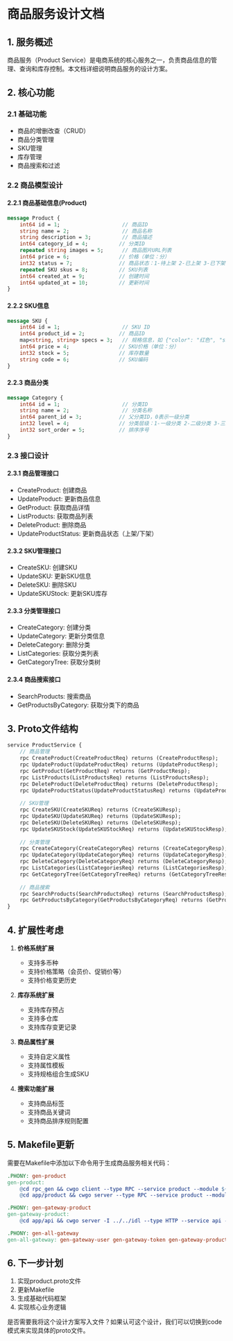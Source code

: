# 商品服务设计文档

## 1. 服务概述

商品服务（Product Service）是电商系统的核心服务之一，负责商品信息的管理、查询和库存控制。本文档详细说明商品服务的设计方案。

## 2. 核心功能

### 2.1 基础功能
- 商品的增删改查（CRUD）
- 商品分类管理
- SKU管理
- 库存管理
- 商品搜索和过滤

### 2.2 商品模型设计

#### 2.2.1 商品基础信息(Product)
```proto
message Product {
    int64 id = 1;                    // 商品ID
    string name = 2;                 // 商品名称
    string description = 3;          // 商品描述
    int64 category_id = 4;          // 分类ID
    repeated string images = 5;      // 商品图片URL列表
    int64 price = 6;                // 价格（单位：分）
    int32 status = 7;               // 商品状态：1-待上架 2-已上架 3-已下架
    repeated SKU skus = 8;          // SKU列表
    int64 created_at = 9;           // 创建时间
    int64 updated_at = 10;          // 更新时间
}
```

#### 2.2.2 SKU信息
```proto
message SKU {
    int64 id = 1;                    // SKU ID
    int64 product_id = 2;           // 商品ID
    map<string, string> specs = 3;   // 规格信息，如 {"color": "红色", "size": "XL"}
    int64 price = 4;                // SKU价格（单位：分）
    int32 stock = 5;                // 库存数量
    string code = 6;                // SKU编码
}
```

#### 2.2.3 商品分类
```proto
message Category {
    int64 id = 1;                    // 分类ID
    string name = 2;                 // 分类名称
    int64 parent_id = 3;            // 父分类ID，0表示一级分类
    int32 level = 4;                // 分类层级：1-一级分类 2-二级分类 3-三级分类
    int32 sort_order = 5;           // 排序序号
}
```

### 2.3 接口设计

#### 2.3.1 商品管理接口
- CreateProduct: 创建商品
- UpdateProduct: 更新商品信息
- GetProduct: 获取商品详情
- ListProducts: 获取商品列表
- DeleteProduct: 删除商品
- UpdateProductStatus: 更新商品状态（上架/下架）

#### 2.3.2 SKU管理接口
- CreateSKU: 创建SKU
- UpdateSKU: 更新SKU信息
- DeleteSKU: 删除SKU
- UpdateSKUStock: 更新SKU库存

#### 2.3.3 分类管理接口
- CreateCategory: 创建分类
- UpdateCategory: 更新分类信息
- DeleteCategory: 删除分类
- ListCategories: 获取分类列表
- GetCategoryTree: 获取分类树

#### 2.3.4 商品搜索接口
- SearchProducts: 搜索商品
- GetProductsByCategory: 获取分类下的商品

## 3. Proto文件结构

```proto
service ProductService {
    // 商品管理
    rpc CreateProduct(CreateProductReq) returns (CreateProductResp);
    rpc UpdateProduct(UpdateProductReq) returns (UpdateProductResp);
    rpc GetProduct(GetProductReq) returns (GetProductResp);
    rpc ListProducts(ListProductsReq) returns (ListProductsResp);
    rpc DeleteProduct(DeleteProductReq) returns (DeleteProductResp);
    rpc UpdateProductStatus(UpdateProductStatusReq) returns (UpdateProductStatusResp);
    
    // SKU管理
    rpc CreateSKU(CreateSKUReq) returns (CreateSKUResp);
    rpc UpdateSKU(UpdateSKUReq) returns (UpdateSKUResp);
    rpc DeleteSKU(DeleteSKUReq) returns (DeleteSKUResp);
    rpc UpdateSKUStock(UpdateSKUStockReq) returns (UpdateSKUStockResp);
    
    // 分类管理
    rpc CreateCategory(CreateCategoryReq) returns (CreateCategoryResp);
    rpc UpdateCategory(UpdateCategoryReq) returns (UpdateCategoryResp);
    rpc DeleteCategory(DeleteCategoryReq) returns (DeleteCategoryResp);
    rpc ListCategories(ListCategoriesReq) returns (ListCategoriesResp);
    rpc GetCategoryTree(GetCategoryTreeReq) returns (GetCategoryTreeResp);
    
    // 商品搜索
    rpc SearchProducts(SearchProductsReq) returns (SearchProductsResp);
    rpc GetProductsByCategory(GetProductsByCategoryReq) returns (GetProductsByCategoryResp);
}
```

## 4. 扩展性考虑

1. **价格系统扩展**
   - 支持多币种
   - 支持价格策略（会员价、促销价等）
   - 支持价格变更历史

2. **库存系统扩展**
   - 支持库存预占
   - 支持多仓库
   - 支持库存变更记录

3. **商品属性扩展**
   - 支持自定义属性
   - 支持属性模板
   - 支持规格组合生成SKU

4. **搜索功能扩展**
   - 支持商品标签
   - 支持商品关键词
   - 支持商品排序规则配置

## 5. Makefile更新

需要在Makefile中添加以下命令用于生成商品服务相关代码：

```makefile
.PHONY: gen-product
gen-product: 
	@cd rpc_gen && cwgo client --type RPC --service product --module ${ROOT_MOD}/rpc_gen  -I ../idl  --idl ../idl/product.proto
	@cd app/product && cwgo server --type RPC --service product --module ${ROOT_MOD}/app/product --pass "-use ${ROOT_MOD}/rpc_gen/kitex_gen"  -I ../../idl  --idl ../../idl/product.proto

.PHONY: gen-gateway-product
gen-gateway-product:
	@cd app/api && cwgo server -I ../../idl --type HTTP --service api --module ${ROOT_MOD}/app/api --idl ../../idl/api/handler_product.proto

.PHONY: gen-all-gateway
gen-all-gateway: gen-gateway-user gen-gateway-token gen-gateway-product
```

## 6. 下一步计划

1. 实现product.proto文件
2. 更新Makefile
3. 生成基础代码框架
4. 实现核心业务逻辑

是否需要我将这个设计方案写入文件？如果认可这个设计，我们可以切换到code模式来实现具体的proto文件。